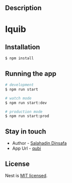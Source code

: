 
## Description

<h1>Iquib</h1>

## Installation

```bash
$ npm install
```

## Running the app

```bash
# development
$ npm run start

# watch mode
$ npm run start:dev

# production mode
$ npm run start:prod
```

## Stay in touch

- Author - [Salahadin Dinsafa](salahadindinsafa@gmail.com)
- App Url - [qubi](https://qubi.onrender.com/api)

## License

Nest is [MIT licensed](LICENSE).
